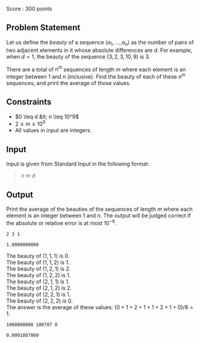 Score : $300$ points

## Problem Statement

Let us define the *beauty* of a sequence $(a_1,... ,a_n)$ as the number of pairs of two adjacent elements in it whose absolute differences are $d$.
For example, when $d=1$, the beauty of the sequence $(3, 2, 3, 10, 9)$ is $3$.

There are a total of $n^m$ sequences of length $m$ where each element is an integer between $1$ and $n$ (inclusive).
Find the beauty of each of these $n^m$ sequences, and print the average of those values.

## Constraints

- $0 \leq d &lt; n \leq 10^9$
- $2 \leq m \leq 10^9$
- All values in input are integers.

## Input

Input is given from Standard Input in the following format:

> $n$ $m$ $d$

## Output

Print the average of the beauties of the sequences of length $m$ where each element is an integer between $1$ and $n$.
The output will be judged correct if the absolute or relative error is at most $10^{-6}$.

```input1
2 3 1
```

```output1
1.0000000000
```

The beauty of $(1,1,1)$ is $0$.<br>
The beauty of $(1,1,2)$ is $1$.<br>
The beauty of $(1,2,1)$ is $2$.<br>
The beauty of $(1,2,2)$ is $1$.<br>
The beauty of $(2,1,1)$ is $1$.<br>
The beauty of $(2,1,2)$ is $2$.<br>
The beauty of $(2,2,1)$ is $1$.<br>
The beauty of $(2,2,2)$ is $0$.<br>
The answer is the average of these values: $(0+1+2+1+1+2+1+0)/8=1$.

```input2
1000000000 180707 0
```

```output2
0.0001807060
```